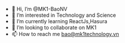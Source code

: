 - 👋 Hi, I’m @MK1-BaoNV
- 👀 I’m interested in Technology and Science
- 🌱 I’m currently learning ReactJs,Hasura
- 💞️ I’m looking to collaborate on MK1 
- 📫 How to reach me bao@mk1technology.vn

<!---
MK1-BaoNV/MK1-BaoNV is a ✨ special ✨ repository because its `README.md` (this file) appears on your GitHub profile.
You can click the Preview link to take a look at your changes.
--->
